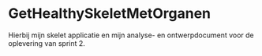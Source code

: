 # GetHealthySkeletMetOrganen
Hierbij mijn skelet applicatie en mijn analyse- en ontwerpdocument voor de oplevering van sprint 2.

